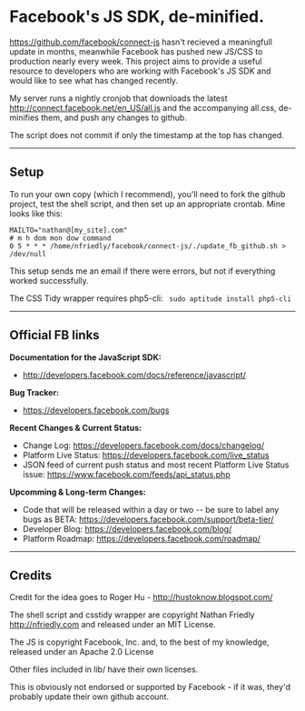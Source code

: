 Facebook's JS SDK, de-minified.
===============================

https://github.com/facebook/connect-js hasn't recieved a meaningfull update in months, meanwhile Facebook has pushed 
new JS/CSS to production nearly every week. This project aims to provide a useful resource to developers who are 
working with Facebook's JS SDK and would like to see what has changed recently. 

My server runs a nightly cronjob that downloads the latest http://connect.facebook.net/en_US/all.js and the 
accompanying all.css, de-minifies them, and push any changes to github.

The script does not commit if only the timestamp at the top has changed.

---

Setup
-----

To run your own copy (which I recommend), you'll need to fork the github project, test the shell script, and then 
set up an appropriate crontab. Mine looks like this:

    MAILTO="nathan@[my_site].com"
    # m h dom mon dow command
    0 5 * * * /home/nfriedly/facebook/connect-js/./update_fb_github.sh > /dev/null

This setup sends me an email if there were errors, but not if everything worked successfully.

The CSS Tidy wrapper requires php5-cli: ` sudo aptitude install php5-cli`

---

Official FB links
-----------------

**Documentation for the JavaScript SDK:** 

* http://developers.facebook.com/docs/reference/javascript/

**Bug Tracker:** 

* https://developers.facebook.com/bugs 

**Recent Changes & Current Status:**

* Change Log: https://developers.facebook.com/docs/changelog/
* Platform Live Status: https://developers.facebook.com/live_status
* JSON feed of current push status and most recent Platform Live Status issue: https://www.facebook.com/feeds/api_status.php

**Upcomming & Long-term Changes:** 

* Code that will be released within a day or two -- be sure to label any bugs as BETA: https://developers.facebook.com/support/beta-tier/
* Developer Blog: https://developers.facebook.com/blog/
* Platform Roadmap: https://developers.facebook.com/roadmap/

---

Credits
-------

Credit for the idea goes to Roger Hu - http://hustoknow.blogspot.com/

The shell script and csstidy wrapper are copyright Nathan Friedly http://nfriedly.com and released under an MIT License.

The JS is copyright Facebook, Inc. and, to the best of my knowledge, released under an Apache 2.0 License

Other files included in lib/ have their own licenses.

This is obviously not endorsed or supported by Facebook - if it was, they'd probably update their own github account.
